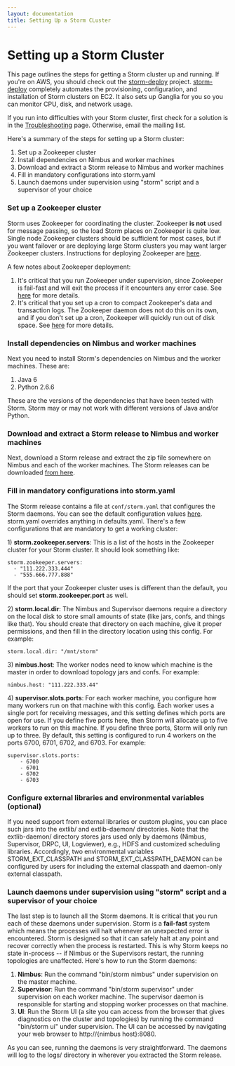 ```yaml
---
layout: documentation
title: Setting Up a Storm CLuster
---
```

<!--Content Begin-->
<div class="content">
	<div class="container-fluid">
    	<div class="row">
        	<div class="col-md-12">
            	<h1 class="page-title">Setting up a Storm Cluster</h1>
    <p>This page outlines the steps for getting a Storm cluster up and running. If you're on AWS, you should check out the <a href="https://github.com/nathanmarz/storm-deploy/wiki" target="_blank">storm-deploy</a> project. <a href="https://github.com/nathanmarz/storm-deploy/wiki" target="_blank">storm-deploy</a> completely automates the provisioning, configuration, and installation of Storm clusters on EC2. It also sets up Ganglia for you so you can monitor CPU, disk, and network usage.</p>
<p>If you run into difficulties with your Storm cluster, first check for a solution is in the <a href="troubleshooting.html">Troubleshooting</a> page. Otherwise, email the mailing list.</p>

<p>Here's a summary of the steps for setting up a Storm cluster:</p>

<ol>
<li>Set up a Zookeeper cluster</li>
<li>Install dependencies on Nimbus and worker machines</li>
<li>Download and extract a Storm release to Nimbus and worker machines</li>
<li>Fill in mandatory configurations into storm.yaml</li>
<li>Launch daemons under supervision using "storm" script and a supervisor of your choice</li>
</ol>

<h3>Set up a Zookeeper cluster</h3>

<p>Storm uses Zookeeper for coordinating the cluster. Zookeeper <strong>is not</strong> used for message passing, so the load Storm places on Zookeeper is quite low. Single node Zookeeper clusters should be sufficient for most cases, but if you want failover or are deploying large Storm clusters you may want larger Zookeeper clusters. Instructions for deploying Zookeeper are <a href="http://zookeeper.apache.org/doc/r3.3.3/zookeeperAdmin.html" target="_blank">here</a>. </p>

<p>A few notes about Zookeeper deployment:</p>

<ol>
<li>It's critical that you run Zookeeper under supervision, since Zookeeper is fail-fast and will exit the process if it encounters any error case. See <a href="http://zookeeper.apache.org/doc/r3.3.3/zookeeperAdmin.html#sc_supervision" target="_blank">here</a> for more details. </li>
<li>It's critical that you set up a cron to compact Zookeeper's data and transaction logs. The Zookeeper daemon does not do this on its own, and if you don't set up a cron, Zookeeper will quickly run out of disk space. See <a href="http://zookeeper.apache.org/doc/r3.3.3/zookeeperAdmin.html#sc_maintenance" target="_blank">here</a> for more details.</li>
</ol>

<h3>Install dependencies on Nimbus and worker machines</h3>

<p>Next you need to install Storm's dependencies on Nimbus and the worker machines. These are:</p>

<ol>
<li>Java 6</li>
<li>Python 2.6.6</li>
</ol>

<p>These are the versions of the dependencies that have been tested with Storm. Storm may or may not work with different versions of Java and/or Python.</p>

<h3>Download and extract a Storm release to Nimbus and worker machines</h3>

<p>Next, download a Storm release and extract the zip file somewhere on Nimbus and each of the worker machines. The Storm releases can be downloaded <a href="http://github.com/apache/storm/releases" target="_blank">from here</a>.</p>

<h3>Fill in mandatory configurations into storm.yaml</h3>

<p>The Storm release contains a file at <code>conf/storm.yaml</code> that configures the Storm daemons. You can see the default configuration values <a href="https://github.com/apache/storm/blob/master/conf/defaults.yaml" target="_blank">here</a>. storm.yaml overrides anything in defaults.yaml. There's a few configurations that are mandatory to get a working cluster:</p>

<p>1) <strong>storm.zookeeper.servers</strong>: This is a list of the hosts in the Zookeeper cluster for your Storm cluster. It should look something like:</p>
<div class="highlight"><pre><code class="language-yaml" data-lang="yaml"><span class="l-Scalar-Plain">storm.zookeeper.servers</span><span class="p-Indicator">:</span>
  <span class="p-Indicator">-</span> <span class="s">"111.222.333.444"</span>
  <span class="p-Indicator">-</span> <span class="s">"555.666.777.888"</span>
</code></pre></div>
<p>If the port that your Zookeeper cluster uses is different than the default, you should set <strong>storm.zookeeper.port</strong> as well.</p>

<p>2) <strong>storm.local.dir</strong>: The Nimbus and Supervisor daemons require a directory on the local disk to store small amounts of state (like jars, confs, and things like that). You should create that directory on each machine, give it proper permissions, and then fill in the directory location using this config. For example:</p>
<div class="highlight"><pre><code class="language-yaml" data-lang="yaml"><span class="l-Scalar-Plain">storm.local.dir</span><span class="p-Indicator">:</span> <span class="s">"/mnt/storm"</span>
</code></pre></div>
<p>3) <strong>nimbus.host</strong>: The worker nodes need to know which machine is the master in order to download topology jars and confs. For example:</p>
<div class="highlight"><pre><code class="language-yaml" data-lang="yaml"><span class="l-Scalar-Plain">nimbus.host</span><span class="p-Indicator">:</span> <span class="s">"111.222.333.44"</span>
</code></pre></div>
<p>4) <strong>supervisor.slots.ports</strong>: For each worker machine, you configure how many workers run on that machine with this config. Each worker uses a single port for receiving messages, and this setting defines which ports are open for use. If you define five ports here, then Storm will allocate up to five workers to run on this machine. If you define three ports, Storm will only run up to three. By default, this setting is configured to run 4 workers on the ports 6700, 6701, 6702, and 6703. For example:</p>
<div class="highlight"><pre><code class="language-yaml" data-lang="yaml"><span class="l-Scalar-Plain">supervisor.slots.ports</span><span class="p-Indicator">:</span>
    <span class="p-Indicator">-</span> <span class="l-Scalar-Plain">6700</span>
    <span class="p-Indicator">-</span> <span class="l-Scalar-Plain">6701</span>
    <span class="p-Indicator">-</span> <span class="l-Scalar-Plain">6702</span>
    <span class="p-Indicator">-</span> <span class="l-Scalar-Plain">6703</span>
</code></pre></div>
<h3>Configure external libraries and environmental variables (optional)</h3>

<p>If you need support from external libraries or custom plugins, you can place such jars into the extlib/ and extlib-daemon/ directories. Note that the extlib-daemon/ directory stores jars used only by daemons (Nimbus, Supervisor, DRPC, UI, Logviewer), e.g., HDFS and customized scheduling libraries. Accordingly, two environmental variables STORM_EXT_CLASSPATH and STORM_EXT_CLASSPATH_DAEMON can be configured by users for including the external classpath and daemon-only external classpath.</p>

<h3>Launch daemons under supervision using "storm" script and a supervisor of your choice</h3>
<p>The last step is to launch all the Storm daemons. It is critical that you run each of these daemons under supervision. Storm is a <strong>fail-fast</strong> system which means the processes will halt whenever an unexpected error is encountered. Storm is designed so that it can safely halt at any point and recover correctly when the process is restarted. This is why Storm keeps no state in-process -- if Nimbus or the Supervisors restart, the running topologies are unaffected. Here's how to run the Storm daemons:</p>

<ol>
<li><strong>Nimbus</strong>: Run the command "bin/storm nimbus" under supervision on the master machine.</li>
<li><strong>Supervisor</strong>: Run the command "bin/storm supervisor" under supervision on each worker machine. The supervisor daemon is responsible for starting and stopping worker processes on that machine.</li>
<li><strong>UI</strong>: Run the Storm UI (a site you can access from the browser that gives diagnostics on the cluster and topologies) by running the command "bin/storm ui" under supervision. The UI can be accessed by navigating your web browser to http://{nimbus host}:8080. </li>
</ol>

<p>As you can see, running the daemons is very straightforward. The daemons will log to the logs/ directory in wherever you extracted the Storm release.</p>
            </div>
        </div>
    </div>
</div>
<!--Content End-->